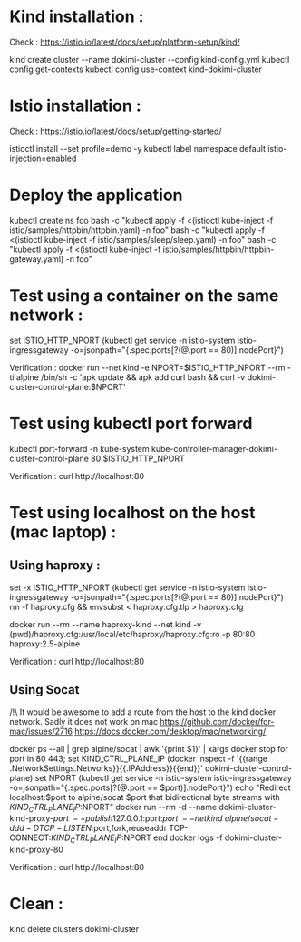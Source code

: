 # Kind installation  : 

Check : https://istio.io/latest/docs/setup/platform-setup/kind/

kind create cluster --name dokimi-cluster --config kind-config.yml
kubectl config get-contexts
kubectl config use-context kind-dokimi-cluster


# Istio installation : 

Check : https://istio.io/latest/docs/setup/getting-started/

istioctl install --set profile=demo -y
kubectl label namespace default istio-injection=enabled


# Deploy the application

kubectl create ns foo
bash -c "kubectl apply -f <(istioctl kube-inject -f istio/samples/httpbin/httpbin.yaml) -n foo"
bash -c "kubectl apply -f <(istioctl kube-inject -f istio/samples/sleep/sleep.yaml) -n foo"
bash -c "kubectl apply -f <(istioctl kube-inject -f istio/samples/httpbin/httpbin-gateway.yaml) -n foo"

# Test using a container on the same network :

set ISTIO_HTTP_NPORT (kubectl get service -n istio-system istio-ingressgateway -o=jsonpath="{.spec.ports[?(@.port == 80)].nodePort}")

Verification : docker run --net kind -e NPORT=$ISTIO_HTTP_NPORT --rm -ti alpine /bin/sh -c 'apk update && apk add curl bash && curl -v dokimi-cluster-control-plane:$NPORT'

# Test using kubectl port forward 

kubectl port-forward -n kube-system kube-controller-manager-dokimi-cluster-control-plane 80:$ISTIO_HTTP_NPORT

Verification : curl http://localhost:80


# Test using localhost on the host (mac laptop) :

## Using haproxy :

set -x ISTIO_HTTP_NPORT (kubectl get service -n istio-system istio-ingressgateway -o=jsonpath="{.spec.ports[?(@.port == 80)].nodePort}")
rm -f haproxy.cfg && envsubst < haproxy.cfg.tlp > haproxy.cfg

docker run --rm --name haproxy-kind --net kind -v (pwd)/haproxy.cfg:/usr/local/etc/haproxy/haproxy.cfg:ro -p 80:80 haproxy:2.5-alpine

Verification : curl http://localhost:80

## Using Socat
/!\ It would be awesome to add a route from the host to the kind docker network. Sadly it does not work on mac 
https://github.com/docker/for-mac/issues/2716
https://docs.docker.com/desktop/mac/networking/

docker ps --all | grep alpine/socat | awk '{print $1}' | xargs docker stop
for port in 80 443; 
  set KIND_CTRL_PLANE_IP (docker inspect -f '{{range .NetworkSettings.Networks}}{{.IPAddress}}{{end}}' dokimi-cluster-control-plane)
  set NPORT (kubectl get service -n istio-system istio-ingressgateway -o=jsonpath="{.spec.ports[?(@.port == $port)].nodePort}")
  echo "Redirect localhost:$port to alpine/socat $port that bidirectional byte streams with $KIND_CTRL_PLANE_IP:$NPORT"
  docker run --rm -d --name dokimi-cluster-kind-proxy-$port \
    --publish 127.0.0.1:$port:$port \
    --net kind \
    alpine/socat -ddd -D TCP-LISTEN:$port,fork,reuseaddr TCP-CONNECT:$KIND_CTRL_PLANE_IP:$NPORT
end
docker logs -f dokimi-cluster-kind-proxy-80

Verification : curl http://localhost:80


# Clean :

kind delete clusters dokimi-cluster